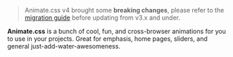 > Animate.css v4 brought some **breaking changes**, please refer to the [migration guide](#migration) before updating from v3.x and under.

**Animate.css** is a bunch of cool, fun, and cross-browser animations for you to use in your projects. Great for emphasis, home pages, sliders, and general just-add-water-awesomeness.
